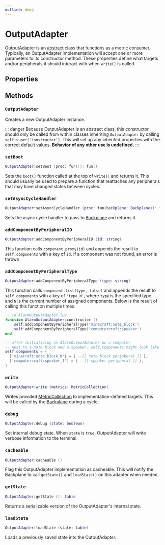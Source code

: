 ```yaml
---
outline: deep
---
```


# OutputAdapter <Badge type="info" text="API" /> <RepoLink path="lib/OutputAdapter.lua" />

OutputAdapter is an [abstract](https://en.wikipedia.org/wiki/Abstract_type) class that functions as a metric consumer. Typically, an OutputAdapter implementation will accept one or more parameters to its constructor method. These properties define what targets and/or peripherals it should interact with when `write()` is called.

## Properties

<PropertiesTable
  :properties="[
    {
      name: 'components',
      type: '{ [string]: table }',
      default: '{}',
      description: 'Dictionary of assigned peripherals.',
      setBy: 'subclass'
    }
  ]"
/>

## Methods

### `OutputAdapter`

Creates a new OutputAdapter instance.

::: danger
Because OutputAdapter is an abstract class, this constructor should only be called from within classes inheriting `OutputAdapter` by calling `self:super('constructor')`. This will set up any inherited properties with the correct default values. **Behavior of any other use is undefined.**
:::

### `setBoot`

```lua
OutputAdapter:setBoot (proc: fun()): fun()
```

Sets the `boot()` function called at the top of `write()` and returns it. This should usually be used to prepare a function that reattaches any peripherals that may have changed states between cycles.

### `setAsyncCycleHandler`

```lua
OutputAdapter:setAsyncCycleHandler (proc: fun(backplane: Backplane)): fun(backplane: Backplane)
```

Sets the async cycle handler to pass to [Backplane](Backplane) and returns it.

### `addComponentByPeripheralID`

```lua
OutputAdapter:addComponentByPeripheralID (id: string)
```

This function calls `component.proxy(id)` and appends the result to `self.components` with a key of `id`. If a component was not found, an error is thrown.

### `addComponentByPeripheralType`

```lua
OutputAdapter:addComponentByPeripheralType (type: string)
```

This function calls `component.list(type, false)` and appends the result to `self.components` with a key of `'type_N'`, where `type` is the specified type and `N` is the current number of assigned components. Below is the result of calling this function multiple times.

```lua
-- in AlarmOutputAdapter.lua
function AlarmOutputAdapter:constructor ()
	self:addComponentByPeripheralType('minecraft:note_block')
	self:addComponentByPeripheralType('computercraft:speaker')
end

-- after initializing an AlarmOutputAdapter on a computer
-- next to a note block and a speaker, self.components might look like this
self.components = {
  ['minecraft:note_block_0'] = { --[[ note block peripheral ]] },
  ['computercraft:speaker_1'] = { --[[ speaker peripheral ]] },
}
```

### `write` <Badge type="warning" text="abstract" />

```lua
OutputAdapter:write (metrics: MetricCollection)
```

Writes provided [MetricCollection](MetricCollection) to implementation-defined targets. This will be called by the [Backplane](Backplane) during a cycle.

### `debug`

```lua
OutputAdapter:debug (state: boolean)
```

Set internal debug state. When `state` is `true`, OutputAdapter will write verbose information to the terminal.

### `cacheable`

```lua
OutputAdapter:cacheable ()
```

Flag this OutputAdapter implementation as cacheable. This will notify the Backplane to call `getState()` and `loadState()` on this adapter when needed.

### `getState` <Badge type="warning" text="abstract" />

```lua
OutputAdapter:getState (): table
```

Returns a serializable version of the OutputAdapter's internal state.

### `loadState` <Badge type="warning" text="abstract" />

```lua
OutputAdapter:loadState (state: table)
```

Loads a previously saved state into the OutputAdapter.